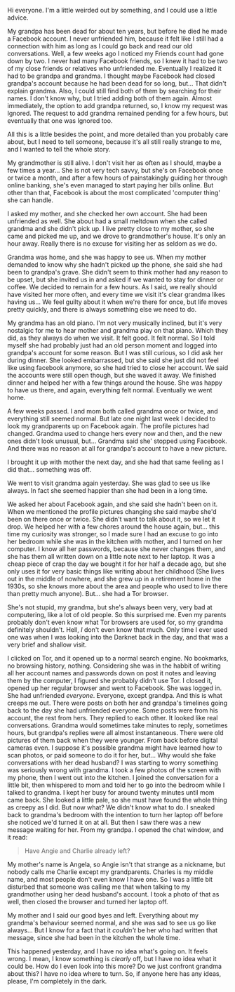 Hi everyone. I'm a little weirded out by something, and I could use a little advice.

My grandpa has been dead for about ten years, but before he died he made a Facebook account. I never unfriended him, because it felt like I still had a connection with him as long as I could go back and read our old conversations. Well, a few weeks ago I noticed my Friends count had gone down by two. I never had many Facebook friends, so I knew it had to be two of my close friends or relatives who unfriended me. Eventually I realized it had to be grandpa and grandma. I thought maybe Facebook had closed grandpa's account because he had been dead for so long, but... That didn't explain grandma. Also, I could still find both of them by searching for their names. I don't know why, but I tried adding both of them again. Almost immediately, the option to add grandpa returned, so, I know my request was Ignored. The request to add grandma remained pending for a few hours, but eventually that one was Ignored too.

All this is a little besides the point, and more detailed than you probably care about, but I need to tell someone, because it's all still really strange to me, and I wanted to tell the whole story.

My grandmother is still alive. I don't visit her as often as I should, maybe a few times a year... She is not very tech savvy, but she's on Facebook once or twice a month, and after a few hours of painstakingly guiding her through online banking, she's even managed to start paying her bills online. But other than that, Facebook is about the most complicated 'computer thing' she can handle.

I asked my mother, and she checked her own account. She had been unfriended as well. She about had a small meltdown when she called grandma and she didn't pick up. I live pretty close to my mother, so she came and picked me up, and we drove to grandmother's house. It's only an hour away. Really there is no excuse for visiting her as seldom as we do.

Grandma was home, and she was happy to see us. When my mother demanded to know why she hadn't picked up the phone, she said she had been to grandpa's grave. She didn't seem to think mother had any reason to be upset, but she invited us in and asked if we wanted to stay for dinner or coffee. We decided to remain for a few hours. As I said, we really should have visited her more often, and every time we visit it's clear grandma likes having us... We feel guilty about it when we're there for once, but life moves pretty quickly, and there is always something else we need to do.

My grandma has an old piano. I'm not very musically inclined, but it's very nostalgic for me to hear mother and grandma play on that piano. Which they did, as they always do when we visit. It felt good. It felt normal. So I told myself she had probably just had an old person moment and logged into grandpa's account for some reason. But I was still curious, so I did ask her during dinner. She looked embarrassed, but she said she just did not feel like using facebook anymore, so she had tried to close her account. We said the accounts were still open though, but she waved it away. We finished dinner and helped her with a few things around the house. She was happy to have us there, and again, everything felt normal. Eventually we went home.

A few weeks passed. I and mom both called grandma once or twice, and everything still seemed normal. But late one night last week I decided to look my grandparents up on Facebook again. The profile pictures had changed. Grandma used to change hers every now and then, and the new ones didn't look unusual, but... Grandma said she' stopped using Facebook. And there was no reason at all for grandpa's account to have a new picture.

I brought it up with mother the next day, and she had that same feeling as I did that... something was off.

We went to visit grandma again yesterday. She was glad to see us like always. In fact she seemed happier than she had been in a long time.

We asked her about Facebook again, and she said she hadn't been on it. When we mentioned the profile pictures changing she said maybe she'd been on there once or twice. She didn't want to talk about it, so we let it drop. We helped her with a few chores around the house again, but... this time my curiosity was stronger, so I made sure I had an excuse to go into her bedroom while she was in the kitchen with mother, and I turned on her computer. I know all her passwords, because she never changes them, and she has them all written down on a little note next to her laptop. It was a cheap piece of crap the day we bought it for her half a decade ago, but she only uses it for very basic things like writing about her childhood (She lives out in the middle of nowhere, and she grew up in a retirement home in the 1930s, so she knows more about the area and people who used to live there than pretty much anyone). But... she had a Tor browser.

She's not stupid, my grandma, but she's always been very, very bad at computering, like a lot of old people. So this surprised me. Even my parents probably don't even know what Tor browsers are used for, so my grandma definitely shouldn't. Hell, *I* don't even know that much. Only time I ever used one was when I was looking into the Darknet back in the day, and that was a very brief and shallow visit.

I clicked on Tor, and it opened up to a normal search engine. No bookmarks, no browsing history, nothing. Considering she was in the habbit of writing all her account names and passwords down on post it notes and leaving them by the computer, I figured she probably didn't use Tor. I closed it, opened up her regular browser and went to Facebook. She was logged in. She had unfriended *everyone*. Everyone, except grandpa. And this is what creeps me out. There were posts on both her and grandpa's timelines going back to the day she had unfriended everyone. Some posts were from his account, the rest from hers. They replied to each other. It looked like real conversations. Grandma would sometimes take minutes to reply, sometimes hours, but grandpa's replies were all almost instantaneous. There were old pictures of them back when they were younger. From back before digital cameras even. I suppose it's possible grandma might have learned how to scan photos, or paid someone to do it for her, but... Why would she fake conversations with her dead husband? I was starting to worry something was seriously wrong with grandma. I took a few photos of the screen with my phone, then I went out into the kitchen. I joined the conversation for a little bit, then whispered to mom and told her to go into the bedroom while I talked to grandma. I kept her busy for around twenty minutes until mom came back. She looked a little pale, so she must have found the whole thing as creepy as I did. But now what? We didn't know what to do. I sneaked back to grandma's bedroom with the intention to turn her laptop off before she noticed we'd turned it on at all. But then I saw there was a new message waiting for her. From my grandpa. I opened the chat window, and it read:

>Have Angie and Charlie already left?

My mother's name is Angela, so Angie isn't that strange as a nickname, but nobody calls me Charlie except my grandparents. Charles is my middle name, and most people don't even know I have one. So I was a little bit disturbed that someone was calling me that when talking to my grandmother using her dead husband's account. I took a photo of that as well, then closed the browser and turned her laptop off.

My mother and I said our good byes and left. Everything about my grandma's behaviour seemed normal, and she was sad to see us go like always... But I know for a fact that it *couldn't* be her who had written that message, since she had been in the kitchen the whole time.

This happened yesterday, and I have no idea what's going on. It feels wrong. I mean, I know something is *clearly* off, but I have no idea what it could be. How do I even look into this more? Do we just confront grandma about this? I have no idea where to turn. So, if anyone here has any ideas, please, I'm completely in the dark.